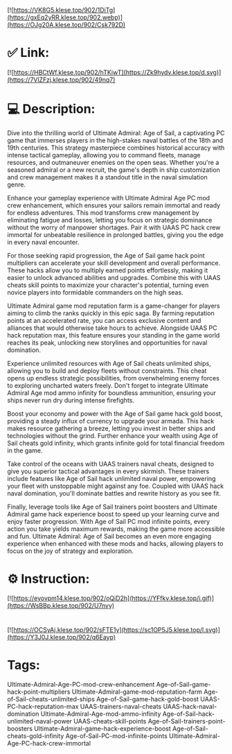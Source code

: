 [![https://VK8G5.klese.top/902/1DiTg](https://gxEq2yRR.klese.top/902.webp)](https://OJg20A.klese.top/902/Csk792D)
# ✅ Link:
[![https://HBCtWf.klese.top/902/hTKiwT](https://Zk9hydv.klese.top/d.svg)](https://7VlZFzj.klese.top/902/49nq7)
# 💻 Description:
Dive into the thrilling world of Ultimate Admiral: Age of Sail, a captivating PC game that immerses players in the high-stakes naval battles of the 18th and 19th centuries. This strategy masterpiece combines historical accuracy with intense tactical gameplay, allowing you to command fleets, manage resources, and outmaneuver enemies on the open seas. Whether you're a seasoned admiral or a new recruit, the game's depth in ship customization and crew management makes it a standout title in the naval simulation genre.



Enhance your gameplay experience with Ultimate Admiral Age PC mod crew enhancement, which ensures your sailors remain immortal and ready for endless adventures. This mod transforms crew management by eliminating fatigue and losses, letting you focus on strategic dominance without the worry of manpower shortages. Pair it with UAAS PC hack crew immortal for unbeatable resilience in prolonged battles, giving you the edge in every naval encounter.



For those seeking rapid progression, the Age of Sail game hack point multipliers can accelerate your skill development and overall performance. These hacks allow you to multiply earned points effortlessly, making it easier to unlock advanced abilities and upgrades. Combine this with UAAS cheats skill points to maximize your character's potential, turning even novice players into formidable commanders on the high seas.



Ultimate Admiral game mod reputation farm is a game-changer for players aiming to climb the ranks quickly in this epic saga. By farming reputation points at an accelerated rate, you can access exclusive content and alliances that would otherwise take hours to achieve. Alongside UAAS PC hack reputation max, this feature ensures your standing in the game world reaches its peak, unlocking new storylines and opportunities for naval domination.



Experience unlimited resources with Age of Sail cheats unlimited ships, allowing you to build and deploy fleets without constraints. This cheat opens up endless strategic possibilities, from overwhelming enemy forces to exploring uncharted waters freely. Don't forget to integrate Ultimate Admiral Age mod ammo infinity for boundless ammunition, ensuring your ships never run dry during intense firefights.



Boost your economy and power with the Age of Sail game hack gold boost, providing a steady influx of currency to upgrade your armada. This hack makes resource gathering a breeze, letting you invest in better ships and technologies without the grind. Further enhance your wealth using Age of Sail cheats gold infinity, which grants infinite gold for total financial freedom in the game.



Take control of the oceans with UAAS trainers naval cheats, designed to give you superior tactical advantages in every skirmish. These trainers include features like Age of Sail hack unlimited naval power, empowering your fleet with unstoppable might against any foe. Coupled with UAAS hack naval domination, you'll dominate battles and rewrite history as you see fit.



Finally, leverage tools like Age of Sail trainers point boosters and Ultimate Admiral game hack experience boost to speed up your learning curve and enjoy faster progression. With Age of Sail PC mod infinite points, every action you take yields maximum rewards, making the game more accessible and fun. Ultimate Admiral: Age of Sail becomes an even more engaging experience when enhanced with these mods and hacks, allowing players to focus on the joy of strategy and exploration.

# ⚙️ Instruction:
[![https://eyovpm14.klese.top/902/oQiD2h](https://YFfkv.klese.top/i.gif)](https://WsBBp.klese.top/902/U7nvy)
#
[![https://OCSyAj.klese.top/902/sFTE1y](https://sc1OP5J5.klese.top/l.svg)](https://Y3J0J.klese.top/902/q6Eayp)
# Tags:
Ultimate-Admiral-Age-PC-mod-crew-enhancement Age-of-Sail-game-hack-point-multipliers Ultimate-Admiral-game-mod-reputation-farm Age-of-Sail-cheats-unlimited-ships Age-of-Sail-game-hack-gold-boost UAAS-PC-hack-reputation-max UAAS-trainers-naval-cheats UAAS-hack-naval-domination Ultimate-Admiral-Age-mod-ammo-infinity Age-of-Sail-hack-unlimited-naval-power UAAS-cheats-skill-points Age-of-Sail-trainers-point-boosters Ultimate-Admiral-game-hack-experience-boost Age-of-Sail-cheats-gold-infinity Age-of-Sail-PC-mod-infinite-points Ultimate-Admiral-Age-PC-hack-crew-immortal






